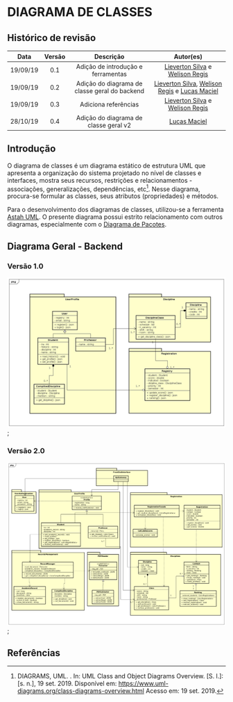 # DIAGRAMA DE CLASSES

## Histórico de revisão

| Data | Versão | Descrição | Autor(es)|
|:----:|:------:|:---------:|:--------:|
| 19/09/19 | 0.1 | Adição de introdução e ferramentas | [Lieverton Silva](https://github.com/lievertom) e [Welison Regis](https://github.com/WelisonR) |
| 19/09/19 | 0.2 | Adição do diagrama de classe geral do backend | [Lieverton Silva](https://github.com/lievertom), [Welison Regis](https://github.com/WelisonR) e [Lucas Maciel](https://github.com/Ridersk) |
| 19/09/19 | 0.3 | Adiciona referências | [Lieverton Silva](https://github.com/lievertom) e [Welison Regis](https://github.com/WelisonR) |
| 28/10/19 | 0.4 | Adição do diagrama de classe geral v2 | [Lucas Maciel](https://github.com/Ridersk)  |

## Introdução

O diagrama de classes é um diagrama estático de estrutura UML que apresenta a organização do sistema projetado no nível de classes e interfaces, mostra seus recursos, restrições e relacionamentos - associações, generalizações, dependências, etc[^1]. Nesse diagrama, procura-se formular as classes, seus atributos (propriedades) e métodos.

Para o desenvolvimento dos diagramas de classes, utilizou-se a ferramenta [Astah UML](http://astah.net/editions/uml-new). O presente diagrama possui estrito relacionamento com outros diagramas, especialmente com o [Diagrama de Pacotes](diagrama_pacotes.md).

## Diagrama Geral - Backend

### Versão 1.0

![Diagrama Geral - Backend](./assets/img/diagrama_classes/diagrama_classe_geral.jpg);

### Versão 2.0

![Diagrama Geral V2 - Backend](./assets/img/diagrama_classes/diagrama_classe_geral_v2.png);

## Referências

[^1]: DIAGRAMS, UML. . In: UML Class and Object Diagrams Overview. [S. l.]: [s. n.], 19 set. 2019. Disponível em: <https://www.uml-diagrams.org/class-diagrams-overview.html> Acesso em: 19 set. 2019.
[^2]: SERRANO, Milene. Desenho - Aula 08 e 09. 2º/2019. Material apresentado para a disciplina de Desenho e Arquitetura de Software no curso de Engenharia de Software da UnB, FGA.
